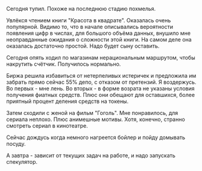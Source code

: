 Сегодня тупил.
Похоже на последнюю стадию похмелья.

Увлёкся чтением книги "Красота в квадрате". Оказалась очень популярной. Видимо то, что в начале описывались вероятности появления цифр в числах, для большого объёма данных, внушило мне неоправданные ожидания о сложности этой книги. На самом деле она оказалась достаточно простой. Надо будет сыну оставить.

Сегодня опять ходил по магазинам нерациональным маршрутом, чтобы накрутить счётчик. Получилось нормально.

Биржа решила избавиться от нетерпеливых истеричек и предложила им забрать прямо сейчас 55% депо, с отказом от претензий.
Я воздержусь.
Во первых - мне лень.
Во вторых - в форме возрата не указаны условия получения фиатных средств.
Плюс они обещают для оставшихся, более приятный процент деления средств на токены. 

Затем сходили с женой на фильм "Гоголь". Мне понравилось, для сериала неплохо. Плюс анимешные мотивы. Хотя, конечно, странно смотреть сериал в кинотеатре.

Сейчас дождусь когда немного нагреется бойлер и пойду домывать посуду.

А завтра - зависит от текущих задач на работе, и надо запускать спекулятор.